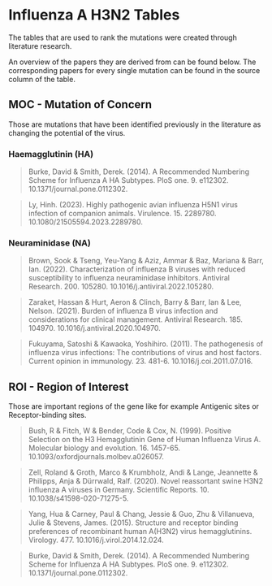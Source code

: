 # Influenza A H3N2 Tables

The tables that are used to rank the mutations were created through literature research.

An overview of the papers they are derived from can be found below. The corresponding papers for every single mutation can be found in the source column of the table.


## MOC - Mutation of Concern

Those are mutations that have been identified previously in the literature as changing the potential of the virus. 

### Haemagglutinin (HA)

> Burke, David & Smith, Derek. (2014). A Recommended Numbering Scheme for Influenza A HA Subtypes. PloS one. 9. e112302. 10.1371/journal.pone.0112302. 

> Ly, Hinh. (2023). Highly pathogenic avian influenza H5N1 virus infection of companion animals. Virulence. 15. 2289780. 10.1080/21505594.2023.2289780. 

### Neuraminidase (NA)

> Brown, Sook & Tseng, Yeu-Yang & Aziz, Ammar & Baz, Mariana & Barr, Ian. (2022). Characterization of influenza B viruses with reduced susceptibility to influenza neuraminidase inhibitors. Antiviral Research. 200. 105280. 10.1016/j.antiviral.2022.105280. 

> Zaraket, Hassan & Hurt, Aeron & Clinch, Barry & Barr, Ian & Lee, Nelson. (2021). Burden of influenza B virus infection and considerations for clinical management. Antiviral Research. 185. 104970. 10.1016/j.antiviral.2020.104970. 

> Fukuyama, Satoshi & Kawaoka, Yoshihiro. (2011). The pathogenesis of influenza virus infections: The contributions of virus and host factors. Current opinion in immunology. 23. 481-6. 10.1016/j.coi.2011.07.016. 


## ROI - Region of Interest

Those are important regions of the gene like for example Antigenic sites or Receptor-binding sites.

> Bush, R & Fitch, W & Bender, Code & Cox, N. (1999). Positive Selection on the H3 Hemagglutinin Gene of Human Influenza Virus A. Molecular biology and evolution. 16. 1457-65. 10.1093/oxfordjournals.molbev.a026057. 

> Zell, Roland & Groth, Marco & Krumbholz, Andi & Lange, Jeannette & Philipps, Anja & Dürrwald, Ralf. (2020). Novel reassortant swine H3N2 influenza A viruses in Germany. Scientific Reports. 10. 10.1038/s41598-020-71275-5. 

> Yang, Hua & Carney, Paul & Chang, Jessie & Guo, Zhu & Villanueva, Julie & Stevens, James. (2015). Structure and receptor binding preferences of recombinant human A(H3N2) virus hemagglutinins. Virology. 477. 10.1016/j.virol.2014.12.024. 

> Burke, David & Smith, Derek. (2014). A Recommended Numbering Scheme for Influenza A HA Subtypes. PloS one. 9. e112302. 10.1371/journal.pone.0112302. 

